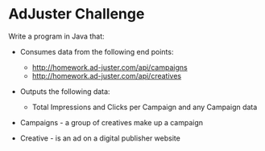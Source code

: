 # AdJuster Challenge
Write a program in Java that:

* Consumes data from the following end points:
    * http://homework.ad-juster.com/api/campaigns 
    * http://homework.ad-juster.com/api/creatives 

* Outputs the following data:
    * Total Impressions and Clicks per Campaign and any Campaign data

* Campaigns - a group of creatives make up a campaign
* Creative - is an ad on a digital publisher website
